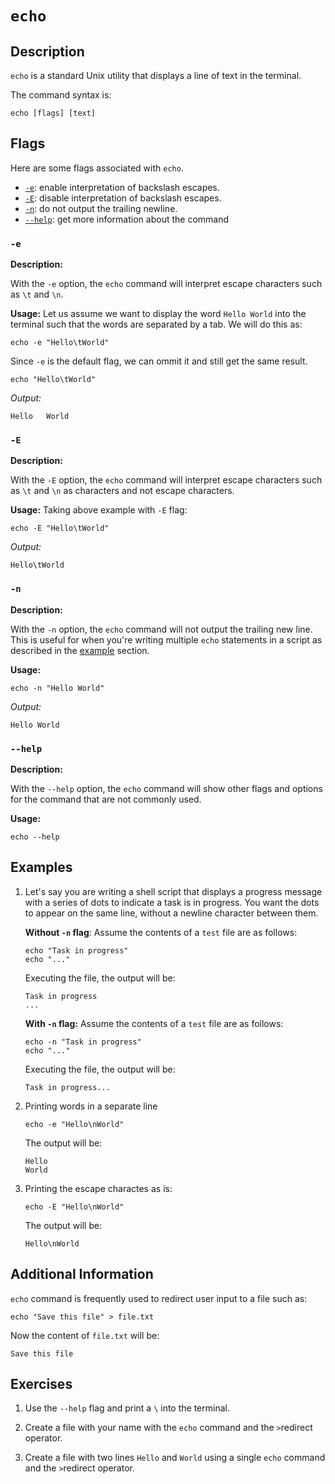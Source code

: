 # `echo`

## Description

`echo` is a standard Unix utility that displays a line of text in the terminal.

The command syntax is:

```shell
echo [flags] [text]
```

## Flags

Here are some flags associated with `echo`.

- [`-e`](#-e): enable interpretation of backslash escapes.
- [`-E`](#-E): disable interpretation of backslash escapes.
- [`-n`](#-n): do not output the trailing newline.
- [`--help`](#--help): get more information about the command 

### `-e`

**Description:**

With the `-e` option, the `echo` command will interpret escape characters such as `\t` and `\n`.

**Usage:**
Let us assume we want to display the word `Hello World` into the terminal such that the words are separated by a tab. We will do this as:

```shell
echo -e "Hello\tWorld"
```

Since `-e` is the default flag, we can ommit it and still get the same result.

```shell
echo "Hello\tWorld"
```

_Output:_

```
Hello   World
```

### `-E`

**Description:**

With the `-E` option, the `echo` command will interpret escape characters such as `\t` and `\n` as characters and not escape characters.

**Usage:**
Taking above example with `-E` flag:
```shell
echo -E "Hello\tWorld"
```

_Output:_

```
Hello\tWorld
```

### `-n`

**Description:**

With the `-n` option, the `echo` command will not output the trailing new line. This is useful for when you're writing multiple `echo` statements in a script as described in the [example](#examples) section.

**Usage:**
```shell
echo -n "Hello World"
```

_Output:_

```
Hello World
```

### `--help`

**Description:**

With the `--help` option, the `echo` command will show other flags and options for the command that are not commonly used.

**Usage:**

```shell
echo --help
```

## Examples

1. Let's say you are writing a shell script that   displays a progress message with a series of dots to indicate a task is in progress. You want the dots to appear on the same line, without a newline character between them.

    **Without `-n` flag**:
    Assume the contents of a `test` file are as follows:
    ```shell
    echo "Task in progress"
    echo "..."
    ```

    Executing the file, the output will be:
    ```
    Task in progress
    ...
    ```

    **With `-n` flag:**
    Assume the contents of a `test` file are as follows:
    ```shell
    echo -n "Task in progress"
    echo "..."
    ```

    Executing the file, the output will be:
    ```
    Task in progress...
    ```

2. Printing words in a separate line
    ```shell
    echo -e "Hello\nWorld"
    ```

    The output will be:
    ```
    Hello
    World
    ```

3. Printing the escape charactes as is:
    ```shell
    echo -E "Hello\nWorld"
    ```

    The output will be:
    ```
    Hello\nWorld
    ```

## Additional Information

`echo` command is frequently used to redirect user input to a file such as:
```shell
echo "Save this file" > file.txt
```
Now the content of `file.txt` will be:
```
Save this file
```

## Exercises

1. Use the `--help` flag and print a `\` into the terminal.

2. Create a file with your name with the `echo` command and the `>`redirect operator.

3. Create a file with two lines `Hello` and `World` using a single `echo` command and the `>`redirect operator.

